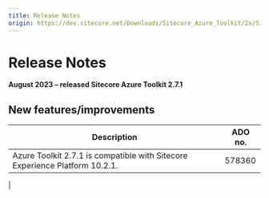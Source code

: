 ```yaml
---
title: Release Notes
origin: https://dev.sitecore.net/Downloads/Sitecore_Azure_Toolkit/2x/Sitecore_Azure_Toolkit_271/Release_Notes
---
```


# Release Notes

**August 2023 – released Sitecore Azure Toolkit 2.7.1**

## New features/improvements

 | Description | ADO no. |
 | --- | --- |
 | ​​Azure Toolkit 2.7.1 is compatible with Sitecore Experience Platform 10.2.1​.​ | 578360  
 |